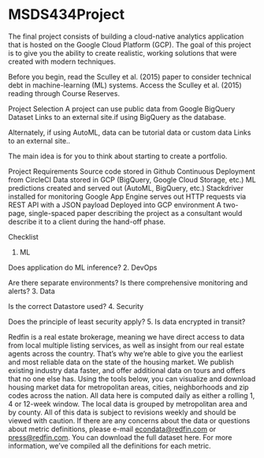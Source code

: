 # MSDS434Project

The final project consists of building a cloud-native analytics application that is hosted on the Google Cloud Platform (GCP). The goal of this project is to give you the ability to create realistic, working solutions that were created with modern techniques.

Before you begin, read the Sculley et al. (2015) paper to consider technical debt in machine-learning (ML) systems. Access the Sculley et al. (2015) reading through Course Reserves.

Project Selection
A project can use public data from Google BigQuery Dataset Links to an external site.if using BigQuery as the database.  

Alternately, if using AutoML, data can be tutorial data or custom data Links to an external site..

The main idea is for you to think about starting to create a portfolio.

Project Requirements
Source code stored in Github
Continuous Deployment from CircleCI
Data stored in GCP (BigQuery, Google Cloud Storage, etc.)
ML predictions created and served out (AutoML, BigQuery, etc.)
Stackdriver installed for monitoring
Google App Engine serves out HTTP requests via REST API with a JSON payload
Deployed into GCP environment
A two-page, single-spaced paper describing the project as a consultant would describe it to a client during the hand-off phase.
 

Checklist
1. ML

Does application do ML inference? 
2. DevOps

Are there separate environments?
Is there comprehensive monitoring and alerts?
3. Data

Is the correct Datastore used?
4. Security

Does the principle of least security apply?
5. Is data encrypted in transit?



Redfin is a real estate brokerage, meaning we have direct access to data from local multiple listing services, as well as insight from our real estate agents across the country. 
That’s why we’re able to give you the earliest and most reliable data on the state of the housing market. We publish existing industry data faster, and offer additional data on tours and offers that no one else has. 
Using the tools below, you can visualize and download housing market data for metropolitan areas, cities, neighborhoods and zip codes across the nation.
All data here is computed daily as either a rolling 1, 4 or 12-week window. The local data is grouped by metropolitan area and by county. 
All of this data is subject to revisions weekly and should be viewed with caution. 
If there are any concerns about the data or questions about metric definitions, please e-mail econdata@redfin.com or press@redfin.com. 
You can download the full dataset here. For more information, we’ve compiled all the definitions for each metric.
